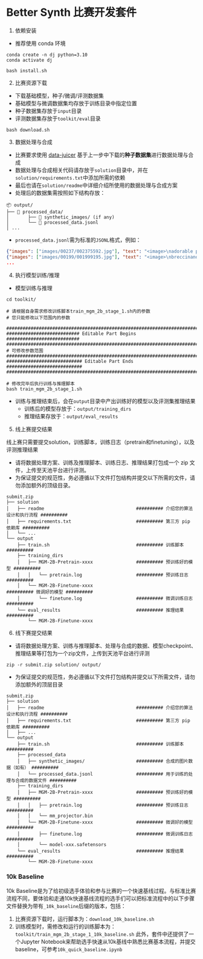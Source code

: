 # Better Synth 比赛开发套件

1. 依赖安装
- 推荐使用 conda 环境
```shell
conda create -n dj python=3.10
conda activate dj

bash install.sh
```

2. 比赛资源下载
- 下载基础模型，种子/微调/评测数据集
- 基础模型与微调数据集均存放于训练目录中指定位置
- 种子数据集存放于`input`目录
- 评测数据集存放于`toolkit/eval`目录
```shell
bash download.sh
```

3. 数据处理与合成
- 比赛要求使用 [data-juicer](https://github.com/modelscope/data-juicer) 基于上一步中下载的**种子数据集**进行数据处理与合成
- 数据处理与合成相关代码请存放于`solution`目录中，并在`solution/requirements.txt`中添加所需的依赖
- 最后也请在`solution/readme`中详细介绍所使用的数据处理与合成方案
- 处理后的数据集需按照如下结构存放：
```
📦 output/
├── 📂 processed_data/
│       ├── 📂 synthetic_images/ (if any)
│       └── 📄 processed_data.jsonl
│ ...
```
- `processed_data.jsonl`需为标准的`JSONL`格式，例如：
```json lines
{"images": ["images/00237/002375592.jpg"], "text": "<image>\nadorable pink and gray elephant themed party favour boxes with tissue fillers <|__dj__eoc|>", "id": "002375592"}
{"images": ["images/00199/001999195.jpg"], "text": "<image>\nbreccinano adult dog food for all ages with turkey, lamb and venisi <|__dj__eoc|>", "id": "001999195"}
...
```

4. 执行模型训练/推理
- 模型训练与推理
```shell
cd toolkit/

# 请根据自身需求修改训练脚本train_mgm_2b_stage_1.sh内的参数
# 您只能修改以下范围内的参数

############################################################################
########################### Editable Part Begins ###########################
############################################################################
# 可修改参数范围
############################################################################
############################ Editable Part Ends ############################
############################################################################

# 修改完毕后执行训练与推理脚本
bash train_mgm_2b_stage_1.sh
```
- 训练与推理结束后，会在`output`目录中产出训练好的模型以及评测集推理结果
  - 训练后的模型存放于：`output/training_dirs`
  - 推理结果存放于：`output/eval_results`

5. 线上赛提交结果

线上赛只需要提交solution，训练脚本，训练日志（pretrain和finetuning），以及评测推理结果 
- 请将数据处理方案、训练及推理脚本、训练日志、推理结果打包成一个 zip 文件，上传至天池平台进行评测。
- 为保证提交的规范性，务必遵循以下文件打包结构并提交以下所需的文件，请勿添加额外的顶级目录。

```text
submit.zip
├── solution
│   ├── readme                                  ########## 介绍您的算法设计和执行流程 ########## 
│   ├── requirements.txt                        ########## 第三方 pip 依赖库 ########## 
│   └── ...
└── output
    ├── train.sh                                ########## 训练脚本 ##########
    ├── training_dirs
    │   ├── MGM-2B-Pretrain-xxxx                ########## 预训练好的模型 ##########
    │   │   └── pretrain.log                    ########## 预训练日志 ##########
    │   └── MGM-2B-Finetune-xxxx								########## 微调好的模型 ########## 	
    │       └── finetune.log                    ########## 微调训练日志 ##########
    └── eval_results                            ########## 推理结果 ##########
        └── MGM-2B-Finetune-xxxx
```

6. 线下赛提交结果

- 请将数据处理方案、训练与推理脚本、处理与合成的数据、模型checkpoint、推理结果等打包为一个zip文件，上传到天池平台进行评测
```shell
zip -r submit.zip solution/ output/
```
- 为保证提交的规范性，务必遵循以下文件打包结构并提交以下所需文件，请勿添加额外的顶层目录
```text
submit.zip
├── solution
│   ├── readme                                  ########## 介绍您的算法设计和执行流程 ########## 
│   ├── requirements.txt                        ########## 第三方 pip 依赖库 ########## 
│   ├── ...
└── output
    ├── train.sh                                ########## 训练脚本 ########## 
    ├── processed_data
    │   ├── synthetic_images/                   ########## 合成的图片数据（如有） ########## 
    │   └── processed_data.jsonl                ########## 用于训练的处理与合成的数据文件 ##########
    ├── training_dirs
    │   ├── MGM-2B-Pretrain-xxxx                ########## 预训练好的模型 ##########
    │   │   ├── pretrain.log                    ########## 预训练日志 ########## 
    │   │   └── mm_projector.bin
    │   └── MGM-2B-Finetune-xxxx				########## 微调好的模型 ########## 	
    │       ├── finetune.log                    ########## 微调训练日志 ##########	  
    │       └── model-xxx.safetensors  
    └── eval_results                            ########## 推理结果 ##########
        └── MGM-2B-Finetune-xxxx
```

### 10k Baseline
10k Baseline是为了给初级选手体验和参与比赛的一个快速基线过程。与标准比赛流程不同，要体验和走通10k快速基线流程的选手们可以把标准流程中的以下步骤文件替换为带有`_10k_baseline`后缀的版本，包括：
1. 比赛资源下载时，运行脚本为：`download_10k_baseline.sh`
2. 训练模型时，需修改和运行的训练脚本为：`toolkit/train_mgm_2b_stage_1_10k_baseline.sh`
此外，套件中还提供了一个Jupyter Notebook来帮助选手快速从10k基线中熟悉比赛基本流程，并提交baseline，可参考`10k_quick_baseline.ipynb`